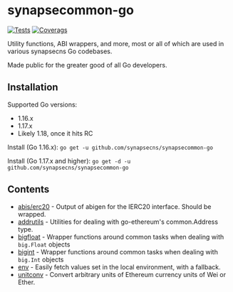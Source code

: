 # synapsecommon-go

[![Tests](https://img.shields.io/github/workflow/status/synapsecns/synapsecommon-go/Test/master?event=push&label=tests)](https://github.com/synapsecns/synapsecommon-go/actions/workflows/test.yml)
[![Coverags](https://coveralls.io/repos/github/synapsecns/synapsecommon-go/badge.svg?branch=master)](https://coveralls.io/github/synapsecns/synapsecommon-go?branch=master)


Utility functions, ABI wrappers, and more, most or all of which are used in various synapsecns Go codebases.

Made public for the greater good of all Go developers.

## Installation

Supported Go versions:

- 1.16.x
- 1.17.x
- Likely 1.18, once it hits RC

Install (Go 1.16.x): `go get -u github.com/synapsecns/synapsecommon-go`

Install (Go 1.17.x and higher): `go get -d -u github.com/synapsecns/synapsecommon-go`

## Contents

- [abis/erc20](./abis/erc20) - Output of abigen for the IERC20 interface. Should be wrapped.
- [addrutils](./addrutils) - Utilities for dealing with go-ethereum's common.Address type.
- [bigfloat](./bigfloat) - Wrapper functions around common tasks when dealing with `big.Float` objects
- [bigint](./bigint) - Wrapper functions around common tasks when dealing with `big.Int` objects
- [env](./env) - Easily fetch values set in the local environment, with a fallback. 
- [unitconv](./uniconv) - Convert arbitrary units of Ethereum currency units of Wei or Ether. 